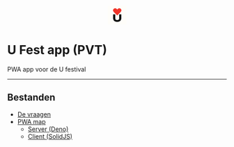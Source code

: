 <div style="text-align: center;">
    <img src="./assets/imgs/logoWhite.webp" alt="" style="height: 43px" />
</div>

# U Fest app (PVT)
PWA app voor de U festival

----

## Bestanden
- [De vraagen](./markdowns/de-vragen.md)
- [PWA map](./src)
    - [Server (Deno)](./src/server)
    - [Client (SolidJS)](./src/client)

